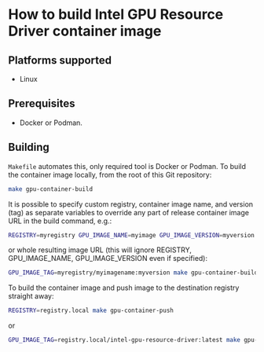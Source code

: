 # How to build Intel GPU Resource Driver container image

## Platforms supported

- Linux

## Prerequisites

- Docker or Podman.

## Building

`Makefile` automates this, only required tool is Docker or Podman.
To build the container image locally, from the root of this Git repository:
```bash
make gpu-container-build
```

It is possible to specify custom registry, container image name, and version (tag) as separate
variables to override any part of release container image URL in the build command, e.g.:
```bash
REGISTRY=myregistry GPU_IMAGE_NAME=myimage GPU_IMAGE_VERSION=myversion make gpu-container-build
```

or whole resulting image URL (this will ignore REGISTRY, GPU_IMAGE_NAME, GPU_IMAGE_VERSION even if specified):
```bash
GPU_IMAGE_TAG=myregistry/myimagename:myversion make gpu-container-build
```

To build the container image and push image to the destination registry straight away:
```bash
REGISTRY=registry.local make gpu-container-push
```
or
```bash
GPU_IMAGE_TAG=registry.local/intel-gpu-resource-driver:latest make gpu-container-push
```
